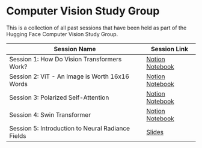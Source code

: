 # Computer Vision Study Group

This is a collection of all past sessions that have been held as part of the Hugging Face Computer Vision Study Group.

|Session Name | Session Link  |
|--- | --- |
| Session 1: How Do Vision Transformers Work? | [Notion Notebook](https://www.notion.so/johko/Session-1-How-Do-Vision-Transformers-Work-59e0b6dc0c3b4e50b2019f142b240f01) |
| Session 2: ViT - An Image is Worth 16x16 Words| [Notion Notebook](https://www.notion.so/Session-2-ViT-An-Image-is-Worth-16x16-Words-7581678d66324ff59120bac97dd501de) |
| Session 3: Polarized Self-Attention | [Notion Notebook](https://www.notion.so/Session-3-Polarized-Self-Attention-ed6b0700d9c9484cb9ffc7f77e4fbc0f)|
| Session 4: Swin Transformer | [Notion Notebook](https://www.notion.so/Session-4-Swin-Transformer-c13809a560124e10a1f3aacffaaf6ec4)|
| Session 5: Introduction to Neural Radiance Fields | [Slides](https://docs.google.com/presentation/d/e/2PACX-1vTQVnoTJGhRxDscNV1Mg2aYhvXP8cKODpB5Ii72NWoetCGrTLBJWx_UD1oPXHrzPtj7xO8MS_3TQaSH/pub?start=false&loop=false&delayms=3000)|
